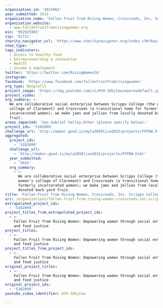 ```yaml
---
organization_id: '2015062'
year_submitted: 2015
organization_name: 'Fallen Fruit from Rising Women, Crossroads, Inc, Scripps College'
organization_website:
  - www.fallenfruitfromrisingwomen.org
ein: '952925985'
zip: '91711'
charity_navigator_url: 'https://www.charitynavigator.org/index.cfm?bay=search.profile&ein=952925985'
ntee_type: ''
tags_indicators:
  - Access to healthy food
  - Entrepreneurship & innovation
  - Health
  - Income & employment
twitter: 'https://twitter.com/RisingWomenCA'
instagram: ''
facebook: 'https://www.facebook.com/fallenfruitfromrisingwomen'
org_type: Nonprofit
project_image: 'https://img.youtube.com/vi/Ht0-3dSjCew/maxresdefault.jpg'
project_video: ''
org_summary: >-
  We are collaborative social enterprise between Scripps College (the women's
  college of Claremont) and Crossroads (a transitional home for formerly
  incarcerated women); we make jams and jellies from locally donated back yard
  fruit.
areas_impacted: 'San Gabriel Valley,Other (please specify below):'
project_ids: '5102099'
challenge_url: 'http://maker.good.is/myla2050live2015/projects/FFFRW.html'
aggregated:
  project_ids:
    - '5102099'
  challenge_url:
    - 'http://maker.good.is/myla2050live2015/projects/FFFRW.html'
  year_submitted:
    - '2015'
  org_summary:
    - >-
      We are collaborative social enterprise between Scripps College (the
      women's college of Claremont) and Crossroads (a transitional home for
      formerly incarcerated women); we make jams and jellies from locally
      donated back yard fruit.
title: 'Fallen Fruit from Rising Women, Crossroads, Inc, Scripps College'
uri: /organizations/fallen-fruit-from-rising-women-crossroads-inc-scripps-college/
extrapolated_project_ids:
  - '5102099'
project_titles_from_extrapolated_project_ids:
  - >-
    Fallen Fruit from Rising Women: Empowering women through social enterprise
    and food justice
project_titles:
  - >-
    Fallen Fruit from Rising Women: Empowering women through social enterprise
    and food justice
project_titles_from_project_ids:
  - >-
    Fallen Fruit from Rising Women: Empowering women through social enterprise
    and food justice
original_project_titles:
  - >-
    Fallen Fruit from Rising Women: Empowering women through social enterprise
    and food justice
original_project_ids:
  - '5102099'
youtube_video_identifier: Ht0-3dSjCew

---
```


